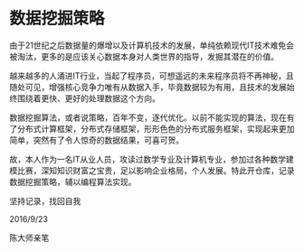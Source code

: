 # 数据挖掘策略

由于21世纪之后数据量的爆增以及计算机技术的发展，单纯依赖现代IT技术难免会被淘汰，更多的是应该关心数据本身对人类世界的指导，发掘其潜在的价值。

越来越多的人涌进IT行业，当起了程序员，可想遥远的未来程序员将不再神秘，且随处可见，增强核心竞争力唯有从数据入手，毕竟数据较为有用，且技术的发展始终围绕着更快、更好的处理数据这个方向。

数据挖掘算法，或者说策略，百年不变，逐代优化。以前不能实现的算法，现在有了分布式计算框架，分布式存储框架，形形色色的分布式服务框架，实现起来更加简单，突然有了令人惊奇的数据结果，可喜可贺。

故，本人作为一名IT从业人员，攻读过数学专业及计算机专业，参加过各种数学建模比赛，深知知识财富之宝贵，足以影响企业格局，个人发展。特此开仓库，记录数据挖掘策略，辅以编程算法实现。

坚持记录，找回自我

2016/9/23

陈大师亲笔

